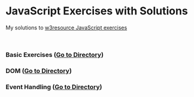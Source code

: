 # JavaScript Exercises with Solutions

My solutions to [w3resource JavaScript exercises](https://www.w3resource.com/javascript-exercises/)

<br>

### Basic Exercises ([Go to Directory](basic/))

### DOM ([Go to Directory](dom/README.md))

### Event Handling ([Go to Directory](event-handling/README.md))
